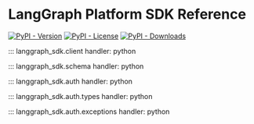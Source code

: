 # LangGraph Platform SDK Reference

[![PyPI - Version](https://img.shields.io/pypi/v/langgraph-sdk?label=%20)](https://pypi.org/project/langgraph-sdk/#history)
[![PyPI - License](https://img.shields.io/pypi/l/langgraph-sdk)](https://opensource.org/licenses/MIT)
[![PyPI - Downloads](https://img.shields.io/pepy/dt/langgraph-sdk)](https://pypistats.org/packages/langgraph-sdk)

::: langgraph_sdk.client
    handler: python

::: langgraph_sdk.schema
    handler: python

::: langgraph_sdk.auth
    handler: python

::: langgraph_sdk.auth.types
    handler: python

::: langgraph_sdk.auth.exceptions
    handler: python
